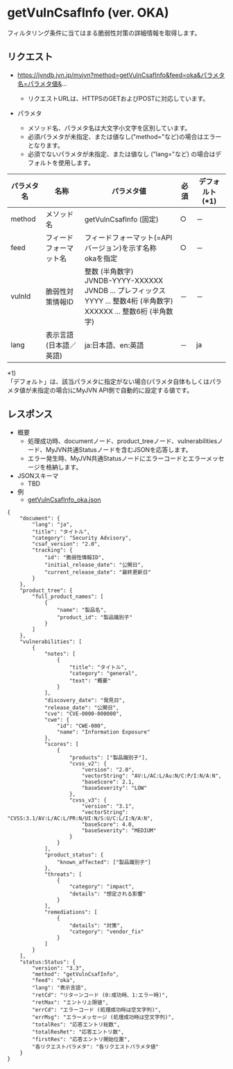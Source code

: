 # getVulnCsafInfo (ver. OKA)
フィルタリング条件に当てはまる脆弱性対策の詳細情報を取得します。

## リクエスト
* https://jvndb.jvn.jp/myjvn?method=getVulnCsafInfo&feed=oka&パラメタ名=パラメタ値&...
  * リクエストURLは、HTTPSのGETおよびPOSTに対応しています。

* パラメタ
  * メソッド名、パラメタ名は大文字小文字を区別しています。
  * 必須パラメタが未指定、または値なし("method="など)の場合はエラーとなります。
  * 必須でないパラメタが未指定、または値なし ("lang="など) の場合はデフォルトを使用します。
 
| パラメタ名 | 名称 | パラメタ値 | 必須 | デフォルト(\*1) |
| ---- | ---- | ---- | ---- | ---- | 
| method | メソッド名 | getVulnCsafInfo (固定) | ○ | － |
| feed | フィードフォーマット名 | フィードフォーマット(=APIバージョン)を示す名称 <br> okaを指定 | ○ | － |
| vulnId | 脆弱性対策情報ID | 整数 (半角数字) <br> JVNDB-YYYY-XXXXXX <br> JVNDB ... プレフィックス <br> YYYY ... 整数4桁 (半角数字) <br> XXXXXX ... 整数6桁 (半角数字) | － | － |
| lang | 表示言語(日本語／英語) | ja:日本語、en:英語 | － | ja |

\*1)  
「デフォルト」は、該当パラメタに指定がない場合(パラメタ自体もしくはパラメタ値が未指定の場合)にMyJVN API側で自動的に設定する値です。  

## レスポンス
* 概要
  * 処理成功時、documentノード、product_treeノード、vulnerabilitiesノード、MyJVN共通Statusノードを含むJSONを応答します。
  * エラー発生時、MyJVN共通Statusノードにエラーコードとエラーメッセージを格納します。
* JSONスキーマ
  * TBD
* 例
  * [ getVulnCsafInfo_oka.json ](examples/getVulnCsafInfo_oka.json)

```
{
    "document": {
        "lang": "ja",
        "title": "タイトル",
        "category": "Security Advisory",
        "csaf_version": "2.0",
        "tracking": {
            "id": "脆弱性情報ID",
            "initial_release_date": "公開日",
            "current_release_date": "最終更新日"
        }
    },
    "product_tree": {
        "full_product_names": [
            {
                "name": "製品名",
                "product_id": "製品識別子"
            }
        ]
    },
    "vulnerabilities": [
        {
            "notes": [
                {
                    "title": "タイトル",
                    "category": "general",
                    "text": "概要"
                }
            ],
            "discovery_date": "発見日",
            "release_date": "公開日",
            "cve": "CVE-0000-000000",
            "cwe": {
                "id": "CWE-000",
                "name": "Information Exposure"
            },
            "scores": [
                {
                    "products": ["製品識別子"],
                    "cvss_v2": {
                        "version": "2.0",
                        "vectorString": "AV:L/AC:L/Au:N/C:P/I:N/A:N",
                        "baseScore": 2.1,
                        "baseSeverity": "LOW"
                    },
                    "cvss_v3": {
                        "version": "3.1",
                        "vectorString": "CVSS:3.1/AV:L/AC:L/PR:N/UI:N/S:U/C:L/I:N/A:N",
                        "baseScore": 4.0,
                        "baseSeverity": "MEDIUM"
                    }
                }
            ],
            "product_status": {
                "known_affected": ["製品識別子"]
            },
            "threats": [
                {
                    "category": "impact",
                    "details": "想定される影響"
                }
            ],
            "remediations": [
                {
                    "details": "対策",
                    "category": "vendor_fix"
                }
            ]
        }
    ],
    "status:Status": {
        "version": "3.3",
        "method": "getVulnCsafInfo",
        "feed": "oka",
        "lang": "表示言語",
        "retCd": "リターンコード (0:成功時、1:エラー時)",
        "retMax": "エントリ上限値",
        "errCd": "エラーコード (処理成功時は空文字列)",
        "errMsg": "エラーメッセージ (処理成功時は空文字列)",
        "totalRes": "応答エントリ総数",
        "totalResRet": "応答エントリ数",
        "firstRes": "応答エントリ開始位置",
        "各リクエストパラメタ": "各リクエストパラメタ値"
    }
}

```